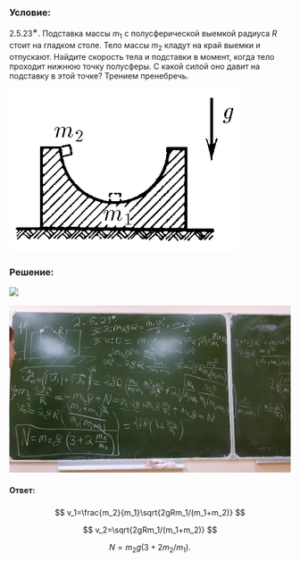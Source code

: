 ###  Условие:

$2.5.23^{∗}.$ Подставка массы $m_1$ с полусферической выемкой радиуса $R$ стоит на гладком столе. Тело массы $m_2$ кладут на край выемки и отпускают. Найдите скорость тела и подставки в момент, когда тело проходит нижнюю точку полусферы. С какой силой оно давит на подставку в этой точке? Трением пренебречь.

![К задаче $2.5.23$|411x294, 40%](../../img/2.5.23/2.5.23.png)

###  Решение:

![](https://www.youtube.com/embed/CZ2-WKXjC08)

![|1583x940, 8-%](../../img/2.5.23/01.png)

#### Ответ:

###

$$
v_1=\frac{m_2}{m_1}\sqrt{2gRm_1/(m_1+m_2)}
$$

$$
v_2=\sqrt{2gRm_1/(m_1+m_2)}
$$

$$
N=m_2g(3+2m_2/m_1).
$$